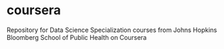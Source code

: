 # coursera
Repository for Data Science Specialization courses from Johns Hopkins Bloomberg School of Public Health on Coursera
